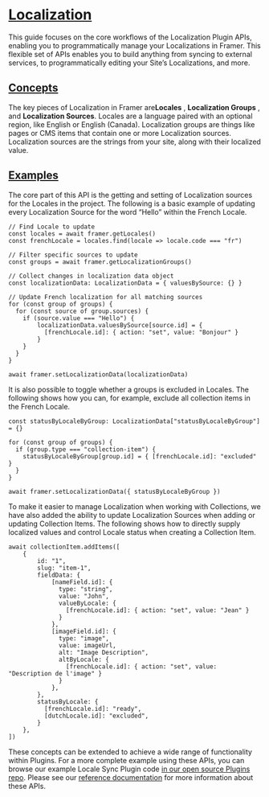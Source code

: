 # [Localization](https://www.framer.com/developers/plugins-localization#localization)
This guide focuses on the core workflows of the Localization Plugin APIs, enabling you to programmatically manage your Localizations in Framer. This flexible set of APIs enables you to build anything from syncing to external services, to programmatically editing your Site’s Localizations, and more.
## [Concepts](https://www.framer.com/developers/plugins-localization#concepts)
The key pieces of Localization in Framer are**Locales** , **Localization Groups** , and **Localization Sources**. Locales are a language paired with an optional region, like English or English (Canada). Localization groups are things like pages or CMS items that contain one or more Localization sources. Localization sources are the strings from your site, along with their localized value.
## [Examples](https://www.framer.com/developers/plugins-localization#examples)
The core part of this API is the getting and setting of Localization sources for the Locales in the project. The following is a basic example of updating every Localization Source for the word “Hello” within the French Locale.
```
// Find Locale to update
const locales = await framer.getLocales()
const frenchLocale = locales.find(locale => locale.code === "fr")

// Filter specific sources to update
const groups = await framer.getLocalizationGroups()

// Collect changes in localization data object
const localizationData: LocalizationData = { valuesBySource: {} }

// Update French localization for all matching sources
for (const group of groups) {
  for (const source of group.sources) {
    if (source.value === "Hello") {
        localizationData.valuesBySource[source.id] = {
          [frenchLocale.id]: { action: "set", value: "Bonjour" }
        }
    }
  }
}

await framer.setLocalizationData(localizationData)
```

It is also possible to toggle whether a groups is excluded in Locales. The following shows how you can, for example, exclude all collection items in the French Locale.
```
const statusByLocaleByGroup: LocalizationData["statusByLocaleByGroup"] = {}

for (const group of groups) {
  if (group.type === "collection-item") {
    statusByLocaleByGroup[group.id] = { [frenchLocale.id]: "excluded" }
  }
}

await framer.setLocalizationData({ statusByLocaleByGroup })
```

To make it easier to manage Localization when working with Collections, we have also added the ability to update Localization Sources when adding or updating Collection Items. The following shows how to directly supply localized values and control Locale status when creating a Collection Item.
```
await collectionItem.addItems([
    {
        id: "1",
        slug: "item-1",
        fieldData: {
            [nameField.id]: {
              type: "string",
              value: "John",
              valueByLocale: {
                [frenchLocale.id]: { action: "set", value: "Jean" }
              }
            },
            [imageField.id]: {
              type: "image",
              value: imageUrl,
              alt: "Image Description",
              altByLocale: {
                [frenchLocale.id]: { action: "set", value: "Description de l'image" }
              }
            },
        },
        statusByLocale: {
          [frenchLocale.id]: "ready",
          [dutchLocale.id]: "excluded",
        }
    },
])
```

These concepts can be extended to achieve a wide range of functionality within Plugins. For a more complete example using these APIs, you can browse our example Locale Sync Plugin code [in our open source Plugins repo](https://github.com/framer/plugins/tree/main/plugins/locale-sync).
Please see our [reference documentation](https://www.framer.com/developers/reference) for more information about these APIs.
